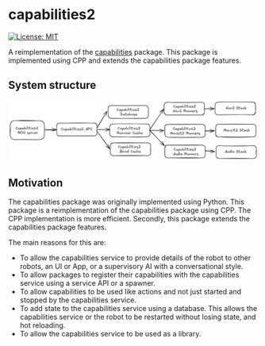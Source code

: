 # capabilities2

[![License: MIT](https://img.shields.io/badge/License-MIT-yellow.svg)](https://opensource.org/licenses/MIT)

A reimplementation of the [capabilities](https://github.com/osrf/capabilities) package. This package is implemented using CPP and extends the capabilities package features.

## System structure

![System Structure](/images/system-structure.png)

## Motivation

The capabilities package was originally implemented using Python. This package is a reimplementation of the capabilities package using CPP. The CPP implementation is more efficient. Secondly, this package extends the capabilities package features.

The main reasons for this are:

- To allow the capabilities service to provide details of the robot to other robots, an UI or App, or a supervisory AI with a conversational style.
- To allow packages to register their capabilities with the capabilities service using a service API or a spawner.
- To allow capabilities to be used like actions and not just started and stopped by the capabilities service.
- To add state to the capabilities service using a database. This allows the capabilities service or the robot to be restarted without losing state, and hot reloading.
- To allow the capabilities service to be used as a library.
